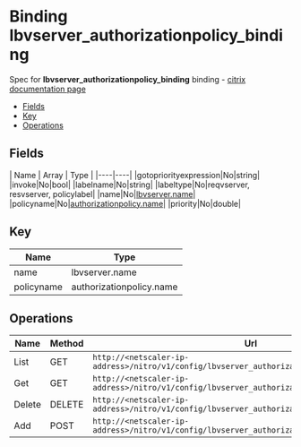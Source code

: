 # Binding lbvserver_authorizationpolicy_binding

Spec for **lbvserver_authorizationpolicy_binding** binding - [citrix documentation page](https://developer-docs.citrix.com/projects/netscaler-nitro-api/en/11.0/configuration/load-balancing/lbvserver_authorizationpolicy_binding/lbvserver_authorizationpolicy_binding/)

- [Fields](#fields)
- [Key](#key)
- [Operations](#operations)

## Fields

| Name | Array | Type |
|----|----|
|gotopriorityexpression|No|string|
|invoke|No|bool|
|labelname|No|string|
|labeltype|No|reqvserver, resvserver, policylabel|
|name|No|[lbvserver.name](/doc/resources/lbvserver.md)|
|policyname|No|[authorizationpolicy.name](/doc/resources/authorizationpolicy.md)|
|priority|No|double|

## Key

| Name | Type |
|----|----|
| name | lbvserver.name |
| policyname | authorizationpolicy.name |

## Operations

| Name | Method | Url |
|----|----|----|
| List | GET | `http://<netscaler-ip-address>/nitro/v1/config/lbvserver_authorizationpolicy_binding` |
| Get | GET | `http://<netscaler-ip-address>/nitro/v1/config/lbvserver_authorizationpolicy_binding/<name>` |
| Delete | DELETE | `http://<netscaler-ip-address>/nitro/v1/config/lbvserver_authorizationpolicy_binding/<name>` |
| Add | POST | `http://<netscaler-ip-address>/nitro/v1/config/lbvserver_authorizationpolicy_binding` |

